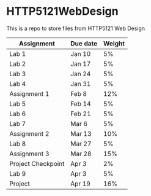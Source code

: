 # HTTP5121WebDesign
This is a repo to store files from HTTP5121 Web Design

| Assignment | Due date | Weight |
|------------|----------|--------|
| Lab 1 | Jan 10 | 5% |
| Lab 2 | Jan 17 | 5% |
| Lab 3 | Jan 24 | 5% |
| Lab 4 | Jan 31 | 5% |
| Assignment 1 | Feb 8 | 12% |
| Lab 5 | Feb 14 | 5% |
| Lab 6 | Feb 21 | 5% |
| Lab 7 | Mar 6 | 5% |
| Assignment 2 | Mar 13 | 10% |
| Lab 8 | Mar 27 | 5% |
| Assignment 3 | Mar 28 | 15% |
| Project Checkpoint | Apr 3 | 2% |
| Lab 9 | Apr 3 | 5% |
| Project | Apr 19 | 16% |



